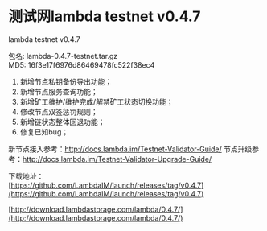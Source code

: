# 测试网lambda testnet v0.4.7

lambda testnet v0.4.7

包名: lambda-0.4.7-testnet.tar.gz  
MD5: 16f3e17f6976d86469478fc522f38ec4
  
1. 新增节点私钥备份导出功能；  
2. 新增节点服务查询功能；
3. 新增矿工维护/维护完成/解禁矿工状态切换功能；
4. 修改节点双签惩罚规则；
5. 新增链状态整体回退功能；
6. 修复已知bug；


新节点接入参考：http://docs.lambda.im/Testnet-Validator-Guide/
节点升级参考：http://docs.lambda.im/Testnet-Validator-Upgrade-Guide/

下载地址：  
[https://github.com/LambdaIM/launch/releases/tag/v0.4.7](https://github.com/LambdaIM/launch/releases/tag/v0.4.7)

[http://download.lambdastorage.com/lambda/0.4.7/](http://download.lambdastorage.com/lambda/0.4.7/)
